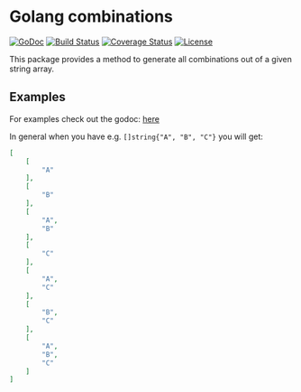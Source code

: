 # Golang combinations

[![GoDoc](https://godoc.org/github.com/mxschmitt/golang-combinations?status.svg)](https://godoc.org/github.com/mxschmitt/golang-combinations)
[![Build Status](https://travis-ci.com/mxschmitt/golang-combinations.svg?branch=master)](https://travis-ci.com/mxschmitt/golang-combinations)
[![Coverage Status](https://coveralls.io/repos/github/mxschmitt/golang-combinations/badge.svg?branch=master)](https://coveralls.io/github/mxschmitt/golang-combinations?branch=master)
[![License](https://img.shields.io/badge/License-MIT-blue.svg)](https://opensource.org/licenses/MIT)

This package provides a method to generate all combinations out of a given string array.

## Examples

For examples check out the godoc: [here](https://godoc.org/github.com/mxschmitt/golang-combinations/#pkg-examples)

In general when you have e.g. `[]string{"A", "B", "C"}` you will get:

```json
[
    [
        "A"
    ],
    [
        "B"
    ],
    [
        "A",
        "B"
    ],
    [
        "C"
    ],
    [
        "A",
        "C"
    ],
    [
        "B",
        "C"
    ],
    [
        "A",
        "B",
        "C"
    ]
]
```